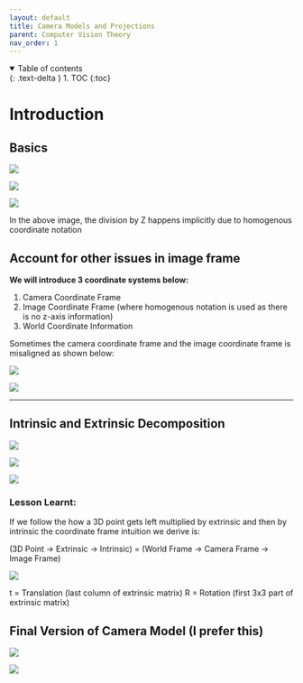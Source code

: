 ```yaml
---
layout: default
title: Camera Models and Projections
parent: Computer Vision Theory
nav_order: 1
---
```


<details open markdown="block">
  <summary>
    Table of contents
  </summary>
  {: .text-delta }
1. TOC
{:toc}
</details>

# Introduction

## Basics

![](/images/camera_models/1Screenshot%20from%202023-02-05%2013-49-01.png)

![](/images/camera_models/2.png)

![](/images/camera_models/3.png)

In the above image, the division by Z happens implicitly due to homogenous coordinate notation

## Account for other issues in image frame

**We will introduce 3 coordinate systems below:**
1. Camera Coordinate Frame
2. Image Coordinate Frame (where homogenous notation is used as there is no z-axis information)
3. World Coordinate Information

Sometimes the camera coordinate frame and the image coordinate frame is misaligned as shown below:

![](/images/camera_models/4.png)

![](/images/camera_models/5.png)
________________________________________________________________________________________________________________________________________________________________________________________________________________________________________________________________________________________________________________________________________________

## Intrinsic and Extrinsic Decomposition

![](/images/camera_models/6.png)

![](/images/camera_models/7.png)

![](/images/camera_models/8.png)

### Lesson Learnt:

If we follow the how a 3D point gets left multiplied by extrinsic and then by intrinsic the
coordinate frame intuition we derive is:

(3D Point -> Extrinsic -> Intrinsic)  =  (World Frame -> Camera Frame -> Image Frame)

![](/images/camera_models/9.png)

t = Translation (last column of extrinsic matrix)
R = Rotation (first 3x3 part of extrinsic matrix)

## Final Version of Camera Model (I prefer this)

![](/images/camera_models/12.png)

![](/images/camera_models/11.jpg)
